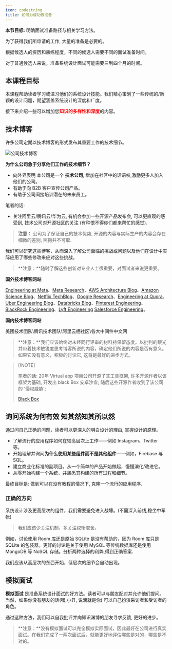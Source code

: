 ```yaml
---
icon: codestring
title: 如何为成功做准备
---
```


**本节目标:** 明确面试准备路径与相关学习方法。

为了获得我们所申请的工作, 大量的准备是必要的。

根据候选人的资历和熟练程度，不同的候选人需要不同的面试准备时间。

对于普通候选人来说，准备系统设计面试可能需要三到四个月的时间。

## 本课程目标

本课程帮助读者学习或温习他们的系统设计技能。我们精心策划了一些传统的/新颖的设计问题，期望涵盖系统设计的深度和广度。

接下来介绍一些可以增加您<font color=red>**知识的多样性和深度**</font>的内容。

## 技术博客

许多公司定期以技术博客的形式发布其重要工作的技术细节。

![公司技术博客](https://cdn.jsdelivr.net/gh/gaoxiang15125/BlogImage@master/20230210143028.png)

**为什么公司急于分享他们工作的技术细节？**

- 向外界表明 本公司是一个 **技术公司**, 增加在社区中的话语权,激励更多人加入他们的公司。
- 有助于向 B2B 客户宣传公司产品。
- 有助于公司间接培训潜在的未来员工。

笔者的话:

- 关注阿里云/腾讯云/华为云, 有机会参加一些开源产品发布会, 可以更直观的感受到, 技术公司对开源社区的关注 (有种恨不得你们都来帮忙的感觉).

> **注意：** 公司为了保证自己的技术优势, 开源的内容与实际生产的内容会存在细微的差别, 照搬并不可取.

我们可以研究这些博客，从而深入了解公司面临的挑战或问题以及他们在设计中实际应用了哪些修改来应对这些挑战。

> **注意：**随时了解这些创新对专业人士很重要，对面试者来说更重要。

**国外技术博客网站** 

[Engineering at Meta](https://engineering.fb.com/)、[Meta Research](https://research.fb.com/)、[AWS Architecture Blog](https://aws.amazon.com/blogs/architecture/)、[Amazon Science Blog](https://www.amazon.science/blog)、[Netflix TechBlog](https://netflixtechblog.com/)、[Google Research](https://research.google/)、[Engineering at Quora](https://quoraengineering.quora.com/)、[Uber Engineering Blog](https://eng.uber.com/)、[Databricks Blog](https://databricks.com/blog/category/engineering)、[Pinterest Engineering](https://medium.com/@Pinterest_Engineering)、[BlackRock Engineering](https://medium.com/blackrock-engineering)、[Lyft Engineering](https://eng.lyft.com/) [Salesforce Engineering](https://engineering.salesforce.com/)。

**国内技术博客网站**

美团技术团队\腾讯技术团队\阿里云栖社区\各大中间件中文网 

> **注意：**我们应该始终对未经同行评审的材料持保留态度。以批判的眼光并带着技术敏锐度思考博客所说的内容，确定他们所说的内容是否有意义。如果它没有意义，积极的讨论它, 这将是最好的进步方式。

>  [!NOTE]
>
>  笔者的话: 20年 Virtual app 项目公司开源了其工具框架, 许多开源作者以该框架为基础, 开发出 black Box 安卓沙盒; 随后这些开源作者收到了该公司的 '侵权威胁';
>
>  [Black Box](https://github.com/FBlackBox/BlackBox/issues/121)

## 询问系统为何有效 知其然知其所以然

通过问自己正确的问题，读者可以更深入的明白设计的理由, 掌握设计的原理。

- 了解流行的应用程序如何在较高层次上工作——例如 Instagram、Twitter 等。
- 开始理解并询问**为什么使用某些组件而不是其他组件**——例如，Firebase 与 SQL。
- 建立商业化标准的副项目。从一个简单的产品开始做起，慢慢演化/改进它。
- 从零开始构建一个系统，并熟悉其构建的所有过程和细节。

最终目标是: 做到可以在没有教程的情况下, 克隆一个流行的应用程序.

### 正确的方向

系统设计涉及更高层次的组件，我们需要避免进入战壕。(不需深入前线,稳坐中军帐)

> 我们应该少关注机制，多关注权衡取舍。

例如，讨论使用 Room 库还是原始 SQLite 是没有帮助的，因为 Room 库只是 SQLite 的包装器。更好的讨论是关于使用 MySQL 等传统数据库还是使用 MongoDB 等 NoSQL 存储。分析两种选择的利弊,得到正确答案.

我们应该从高层次的东西开始，低层次的细节会自动出现。

## 模拟面试

**模拟面试** 是准备系统设计面试的好方法。读者可以与朋友配对并允许他们提问。当然，如果你没有朋友的话(嘿,小丑, 说滴就是你) 可以自己扮演采访者和受访者的角色。

通过这种方法，我们可以自我批评并向知识渊博的朋友寻求反馈, 更好的进步。

> **注意：**没有模拟面试可以完全模拟实际面试，因此最好在公司进行真实面试。在我们完成了一两次面试后，就能更好地评估哪些是对的，哪些是不对的。